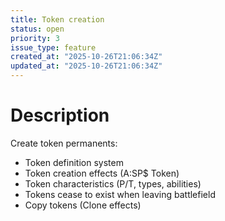 ```yaml
---
title: Token creation
status: open
priority: 3
issue_type: feature
created_at: "2025-10-26T21:06:34Z"
updated_at: "2025-10-26T21:06:34Z"
---
```


# Description

Create token permanents:
- Token definition system
- Token creation effects (A:SP$ Token)
- Token characteristics (P/T, types, abilities)
- Tokens cease to exist when leaving battlefield
- Copy tokens (Clone effects)
